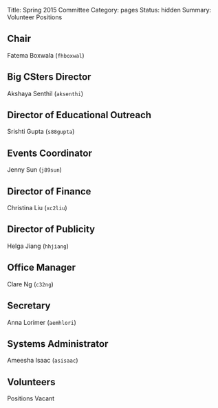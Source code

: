 Title: Spring 2015 Committee
Category: pages
Status: hidden
Summary: Volunteer Positions

## Chair ##

Fatema Boxwala (`fhboxwal`)

## Big CSters Director ##

Akshaya Senthil (`aksenthi`)

## Director of Educational Outreach ##

Srishti Gupta (`s88gupta`)

## Events Coordinator ##

Jenny Sun (`j89sun`)

## Director of Finance ##

Christina Liu (`xc2liu`)

## Director of Publicity ##

Helga Jiang (`hhjiang`)

## Office Manager ##

Clare Ng (`c32ng`)

## Secretary ##

Anna Lorimer (`aemhlori`)

## Systems Administrator ##

Ameesha Isaac (`asisaac`)

## Volunteers ##

Positions Vacant
